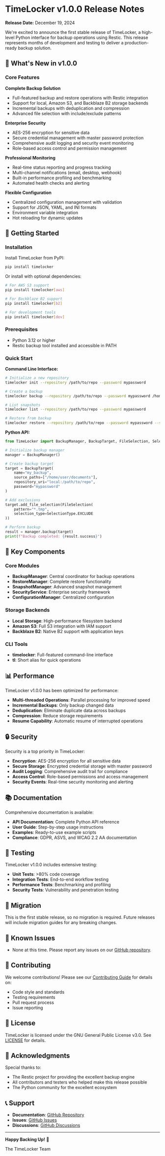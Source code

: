# TimeLocker v1.0.0 Release Notes

**Release Date:** December 19, 2024

We're excited to announce the first stable release of TimeLocker, a high-level Python interface for backup operations using Restic. This release represents
months of development and testing to deliver a production-ready backup solution.

## 🎉 What's New in v1.0.0

### Core Features

**Complete Backup Solution**

- Full-featured backup and restore operations with Restic integration
- Support for local, Amazon S3, and Backblaze B2 storage backends
- Incremental backups with deduplication and compression
- Advanced file selection with include/exclude patterns

**Enterprise Security**

- AES-256 encryption for sensitive data
- Secure credential management with master password protection
- Comprehensive audit logging and security event monitoring
- Role-based access control and permission management

**Professional Monitoring**

- Real-time status reporting and progress tracking
- Multi-channel notifications (email, desktop, webhook)
- Built-in performance profiling and benchmarking
- Automated health checks and alerting

**Flexible Configuration**

- Centralized configuration management with validation
- Support for JSON, YAML, and INI formats
- Environment variable integration
- Hot reloading for dynamic updates

## 🚀 Getting Started

### Installation

Install TimeLocker from PyPI:

```bash
pip install timelocker
```

Or install with optional dependencies:

```bash
# For AWS S3 support
pip install timelocker[aws]

# For Backblaze B2 support
pip install timelocker[b2]

# For development tools
pip install timelocker[dev]
```

### Prerequisites

- Python 3.12 or higher
- Restic backup tool installed and accessible in PATH

### Quick Start

**Command Line Interface:**

```bash
# Initialize a new repository
timelocker init --repository /path/to/repo --password mypassword

# Create a backup
timelocker backup --repository /path/to/repo --password mypassword /home/user

# List snapshots
timelocker list --repository /path/to/repo --password mypassword

# Restore from backup
timelocker restore --repository /path/to/repo --password mypassword --snapshot abc123 /restore/path
```

**Python API:**

```python
from TimeLocker import BackupManager, BackupTarget, FileSelection, SelectionType

# Initialize backup manager
manager = BackupManager()

# Create backup target
target = BackupTarget(
    name="my_backup",
    source_paths=["/home/user/documents"],
    repository_uri="local:/path/to/repo",
    password="mypassword"
)

# Add exclusions
target.add_file_selection(FileSelection(
    pattern="*.tmp",
    selection_type=SelectionType.EXCLUDE
))

# Perform backup
result = manager.backup(target)
print(f"Backup completed: {result.success}")
```

## 🔧 Key Components

### Core Modules

- **BackupManager**: Central coordinator for backup operations
- **RestoreManager**: Complete restore functionality
- **SnapshotManager**: Advanced snapshot management
- **SecurityService**: Enterprise security framework
- **ConfigurationManager**: Centralized configuration

### Storage Backends

- **Local Storage**: High-performance filesystem backend
- **Amazon S3**: Full S3 integration with IAM support
- **Backblaze B2**: Native B2 support with application keys

### CLI Tools

- **timelocker**: Full-featured command-line interface
- **tl**: Short alias for quick operations

## 📊 Performance

TimeLocker v1.0.0 has been optimized for performance:

- **Multi-threaded Operations**: Parallel processing for improved speed
- **Incremental Backups**: Only backup changed data
- **Deduplication**: Eliminate duplicate data across backups
- **Compression**: Reduce storage requirements
- **Resume Capability**: Automatic resume of interrupted operations

## 🔒 Security

Security is a top priority in TimeLocker:

- **Encryption**: AES-256 encryption for all sensitive data
- **Secure Storage**: Encrypted credential storage with master password
- **Audit Logging**: Comprehensive audit trail for compliance
- **Access Control**: Role-based permissions and access management
- **Security Events**: Real-time security monitoring and alerting

## 📚 Documentation

Comprehensive documentation is available:

- **API Documentation**: Complete Python API reference
- **User Guide**: Step-by-step usage instructions
- **Examples**: Ready-to-use example scripts
- **Compliance**: GDPR, ASVS, and WCAG 2.2 AA documentation

## 🧪 Testing

TimeLocker v1.0.0 includes extensive testing:

- **Unit Tests**: >80% code coverage
- **Integration Tests**: End-to-end workflow testing
- **Performance Tests**: Benchmarking and profiling
- **Security Tests**: Vulnerability and penetration testing

## 🔄 Migration

This is the first stable release, so no migration is required. Future releases will include migration guides for any breaking changes.

## 🐛 Known Issues

- None at this time. Please report any issues on our [GitHub repository](https://github.com/Auriora/TimeLocker/issues).

## 🤝 Contributing

We welcome contributions! Please see our [Contributing Guide](CONTRIBUTING.md) for details on:

- Code style and standards
- Testing requirements
- Pull request process
- Issue reporting

## 📄 License

TimeLocker is licensed under the GNU General Public License v3.0. See [LICENSE](LICENSE) for details.

## 🙏 Acknowledgments

Special thanks to:

- The Restic project for providing the excellent backup engine
- All contributors and testers who helped make this release possible
- The Python community for the excellent ecosystem

## 📞 Support

- **Documentation**: [GitHub Repository](https://github.com/Auriora/TimeLocker)
- **Issues**: [GitHub Issues](https://github.com/Auriora/TimeLocker/issues)
- **Discussions**: [GitHub Discussions](https://github.com/Auriora/TimeLocker/discussions)

---

**Happy Backing Up!** 🎯

The TimeLocker Team

